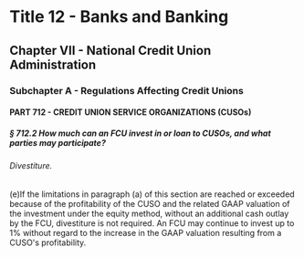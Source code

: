 
# Title 12 - Banks and Banking
## Chapter VII - National Credit Union Administration
### Subchapter A - Regulations Affecting Credit Unions
#### PART 712 - CREDIT UNION SERVICE ORGANIZATIONS (CUSOs)
##### § 712.2 How much can an FCU invest in or loan to CUSOs, and what parties may participate?
###### Divestiture.

(e)If the limitations in paragraph (a) of this section are reached or exceeded because of the profitability of the CUSO and the related GAAP valuation of the investment under the equity method, without an additional cash outlay by the FCU, divestiture is not required. An FCU may continue to invest up to 1% without regard to the increase in the GAAP valuation resulting from a CUSO's profitability.
